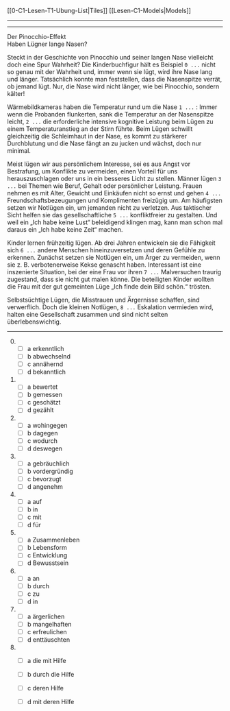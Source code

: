 [[0-C1-Lesen-T1-Ubung-List|Tiles]]
[[Lesen-C1-Models|Models]]

---
---

Der Pinocchio-Effekt  
Haben Lügner lange Nasen?

Steckt in der Geschichte von Pinocchio und seiner langen Nase vielleicht doch eine Spur Wahrheit? Die Kinderbuchfigur hält es Beispiel `0 ...`  nicht so genau mit der Wahrheit und, immer wenn sie lügt, wird ihre Nase lang und länger. Tatsächlich konnte man feststellen, dass die Nasenspitze verrät, ob jemand lügt. Nur, die Nase wird nicht länger, wie bei Pinocchio, sondern kälter!

Wärmebildkameras haben die Temperatur rund um die Nase `1 ...` : Immer wenn die Probanden flunkerten, sank die Temperatur an der Nasenspitze leicht, `2 ...`  die erforderliche intensive kognitive Leistung beim Lügen zu einem Temperaturanstieg an der Stirn führte. Beim Lügen schwillt gleichzeitig die Schleimhaut in der Nase, es kommt zu stärkerer Durchblutung und die Nase fängt an zu jucken und wächst, doch nur minimal.

Meist lügen wir aus persönlichem Interesse, sei es aus Angst vor Bestrafung, um Konflikte zu vermeiden, einen Vorteil für uns herauszuschlagen oder uns in ein besseres Licht zu stellen. Männer lügen `3 ...`  bei Themen wie Beruf, Gehalt oder persönlicher Leistung. Frauen nehmen es mit Alter, Gewicht und Einkäufen nicht so ernst und gehen `4 ...`  Freundschaftsbezeugungen und Komplimenten freizügig um. Am häufigsten setzen wir Notlügen ein, um jemanden nicht zu verletzen. Aus taktischer Sicht helfen sie das gesellschaftliche `5 ...`  konfliktfreier zu gestalten. Und weil ein „Ich habe keine Lust“ beleidigend klingen mag, kann man schon mal daraus ein „Ich habe keine Zeit“ machen.

Kinder lernen frühzeitig lügen. Ab drei Jahren entwickeln sie die Fähigkeit sich `6 ...`  andere Menschen hineinzuversetzen und deren Gefühle zu erkennen. Zunächst setzen sie Notlügen ein, um Ärger zu vermeiden, wenn sie z. B. verbotenerweise Kekse genascht haben. Interessant ist eine inszenierte Situation, bei der eine Frau vor ihren `7 ...`  Malversuchen traurig zugestand, dass sie nicht gut malen könne. Die beteiligten Kinder wollten die Frau mit der gut gemeinten Lüge „Ich finde dein Bild schön.“ trösten.

Selbstsüchtige Lügen, die Misstrauen und Ärgernisse schaffen, sind verwerflich. Doch die kleinen Notlügen, `8 ...`  Eskalation vermieden wird, halten eine Gesellschaft zusammen und sind nicht selten überlebenswichtig.

---

0.  
    - [ ] a erkenntlich  
    - [ ] b abwechselnd  
    - [ ] c annähernd  
    - [ ] d bekanntlich

1.  
    - [ ] a bewertet  
    - [ ] b gemessen  
    - [ ] c geschätzt  
    - [ ] d gezählt

2.  
    - [ ] a wohingegen  
    - [ ] b dagegen  
    - [ ] c wodurch  
    - [ ] d deswegen

3.  
    - [ ] a gebräuchlich  
    - [ ] b vordergründig  
    - [ ] c bevorzugt  
    - [ ] d angenehm

4.  
    - [ ] a auf  
    - [ ] b in  
    - [ ] c mit  
    - [ ] d für

5.  
    - [ ] a Zusammenleben  
    - [ ] b Lebensform  
    - [ ] c Entwicklung  
    - [ ] d Bewusstsein

6.  
    - [ ] a an  
    - [ ] b durch  
    - [ ] c zu  
    - [ ] d in

7.  
    - [ ] a ärgerlichen  
    - [ ] b mangelhaften  
    - [ ] c erfreulichen  
    - [ ] d enttäuschten

8.  
    - [ ] a die mit Hilfe  
    - [ ] b durch die Hilfe  
    - [ ] c deren Hilfe  
    - [ ] d mit deren Hilfe


